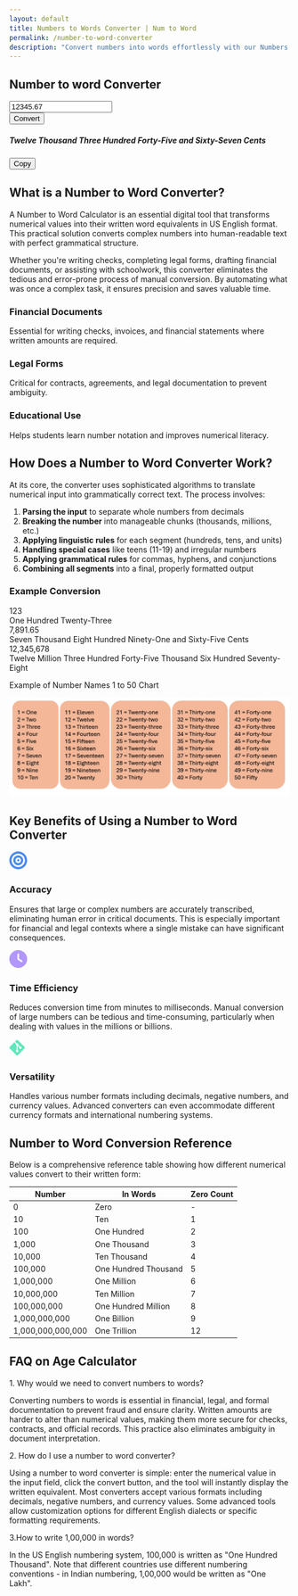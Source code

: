 ```yaml
---
layout: default
title: Numbers to Words Converter | Num to Word 
permalink: /number-to-word-converter
description: "Convert numbers into words effortlessly with our Numbers to Words Converter. Simple, fast, and accurate, it's the perfect tool for all your conversion needs."
---
```

<!-- Converter Tool -->
 <section class="container p-4">
        <div class="row justify-content-center">
            <div class="col-lg-10">
                <div class="card shadow-lg border-0">
                    <div class="card-header bg-white py-4 border-0">
            <h1 class="text-center text-primary mr-3"><i class="fa-solid fa-calculator" style="color: #74C0FC;"></i> Number to word Converter</h1>
                    </div>
                    <div class="card-body p-4 p-lg-5">
                        <div class="row g-3 align-items-center mb-4">
                            <div class="col-md-9">
                                <input type="text" class="form-control form-control-lg py-3" id="numberInput" placeholder="Enter a number (e.g., 12345.67)" value="12345.67">
                            </div>
                            <div class="col-md-3 d-grid">
                                <button id="convertBtn" class="btn btn-primary btn-lg py-3">Convert</button>
                            </div>
                        </div>
                      <div class="alert alert-primary p-4 d-flex justify-content-between align-items-center">
    <h5 class="mb-0" id="resultText">Twelve Thousand Three Hundred Forty-Five and Sixty-Seven Cents</h5>
    <button class="btn btn-outline-secondary btn-sm" onclick="copyResultText()" title="Copy to clipboard"> Copy</button>
</div>
                    </div>
                </div>
            </div>
        </div>
    </section>

<div class="py-5">
<!-- Introduction Section -->
<section class="card shadow-sm mb-5 border-0">
            <div class="card-body p-4 p-md-5">
                <h2 class="mb-4 pb-2 border-bottom border-2 border-primary" >What is a Number to Word Converter?</h2>
                <p class="fs-5">A <span class="text-primary fw-bold">Number to Word Calculator</span> is an essential digital tool that transforms numerical values into their written word equivalents in US English format. This practical solution converts complex numbers into human-readable text with perfect grammatical structure.</p>
                <p class="fs-5">Whether you're writing checks, completing legal forms, drafting financial documents, or assisting with schoolwork, this converter eliminates the tedious and error-prone process of manual conversion. By automating what was once a complex task, it ensures precision and saves valuable time.</p>
                <div class="row mt-4 g-4">
                    <div class="col-md-4">
                        <div class="card h-100 shadow-sm border-bottom border-primary border-3">
                            <div class="card-body text-center p-4">
                                <div class="text-primary mb-3">
                                    <i class="fas fa-file-invoice-dollar fa-3x"></i>
                                </div>
                                <h3 class="h5 mb-3">Financial Documents</h3>
                                <p class="mb-0">Essential for writing checks, invoices, and financial statements where written amounts are required.</p>
                            </div>
                        </div>
                    </div>
                    <div class="col-md-4">
                        <div class="card h-100 shadow-sm border-bottom border-primary border-3">
                            <div class="card-body text-center p-4">
                                <div class="text-primary mb-3">
                                    <i class="fas fa-gavel fa-3x"></i>
                                </div>
                                <h3 class="h5 mb-3">Legal Forms</h3>
                                <p class="mb-0">Critical for contracts, agreements, and legal documentation to prevent ambiguity.</p>
                            </div>
                        </div>
                    </div>
                    <div class="col-md-4">
                        <div class="card h-100 shadow-sm border-bottom border-primary border-3">
                            <div class="card-body text-center p-4">
                                <div class="text-primary mb-3">
                                    <i class="fas fa-graduation-cap fa-3x"></i>
                                </div>
                                <h3 class="h5 mb-3">Educational Use</h3>
                                <p class="mb-0">Helps students learn number notation and improves numerical literacy.</p>
                            </div>
                        </div>
                    </div>
                </div>
            </div>
        </section>

<!-- How It Works Section -->
<section class="card shadow mb-5 border-0">
            <div class="card-body p-4 p-md-5">
                <h2 class="mb-4 pb-2 border-bottom border-2 border-primary">How Does a Number to Word Converter Work?</h2>
                <p class="fs-5">At its core, the converter uses sophisticated algorithms to translate numerical input into grammatically correct text. The process involves:</p>
                <ol class="fs-5">
                    <li class="mb-2"><strong>Parsing the input</strong> to separate whole numbers from decimals</li>
                    <li class="mb-2"><strong>Breaking the number</strong> into manageable chunks (thousands, millions, etc.)</li>
                    <li class="mb-2"><strong>Applying linguistic rules</strong> for each segment (hundreds, tens, and units)</li>
                    <li class="mb-2"><strong>Handling special cases</strong> like teens (11-19) and irregular numbers</li>
                    <li class="mb-2"><strong>Applying grammatical rules</strong> for commas, hyphens, and conjunctions</li>
                    <li><strong>Combining all segments</strong> into a final, properly formatted output</li>
                </ol>
                <h3 class="mt-4 mb-3 text-secondary">Example Conversion</h3>
                <div class="row g-4">
                    <div class="col-md-4">
                        <div class="card h-100 shadow-sm border-start border-danger border-3">
                            <div class="card-body text-center p-4">
                                <div class="text-secondary fw-bold fs-4 mb-3">123</div>
                                <div class="fw-medium">One Hundred Twenty-Three</div>
                            </div>
                        </div>
                    </div>
                    <div class="col-md-4">
                        <div class="card h-100 shadow-sm border-start border-danger border-3">
                            <div class="card-body text-center p-4">
                                <div class="text-secondary fw-bold fs-4 mb-3">7,891.65</div>
                                <div class="fw-medium">Seven Thousand Eight Hundred Ninety-One and Sixty-Five Cents</div>
                            </div>
                        </div>
                    </div>
                    <div class="col-md-4">
                        <div class="card h-100 shadow-sm border-start border-danger border-3">
                            <div class="card-body text-center p-4">
                                <div class="text-secondary fw-bold fs-4 mb-3">12,345,678</div>
                                <div class="fw-medium">Twelve Million Three Hundred Forty-Five Thousand Six Hundred Seventy-Eight</div>
                            </div>
                        </div>
                    </div>
                </div>
            </div>
        </section>



<p>Example of Number Names 1 to 50 Chart</p>
<img src="/assets/images/number-to-word-1-to-50.jpg" alt="Example of Number to word , Number Names 1 to 50" fetchpriority="high" loading="auto">




 <!-- Benefits Section -->
 <section class="card shadow mb-5 border-0">
            <div class="card-body p-4 p-md-5">
                <h2 class="mb-4 pb-2 border-bottom border-2 border-primary" >Key Benefits of Using a Number to Word Converter</h2>
                <div class="card shadow-sm mb-4 border-0">
                    <div class="card-body p-4">
                        <div class="row g-3">
                            <div class="col-md-1 text-center">
                                <div>
                                   <svg xmlns="http://www.w3.org/2000/svg" height="32" width="32" viewBox="0 0 512 512"><path fill="#4a8af2" d="M448 256A192 192 0 1 0 64 256a192 192 0 1 0 384 0zM0 256a256 256 0 1 1 512 0A256 256 0 1 1 0 256zm256 80a80 80 0 1 0 0-160 80 80 0 1 0 0 160zm0-224a144 144 0 1 1 0 288 144 144 0 1 1 0-288zM224 256a32 32 0 1 1 64 0 32 32 0 1 1 -64 0z"/></svg>
                                </div>
                            </div>
                            <div class="col-md-11">
                                <h3 class="h5 mb-3">Accuracy</h3>
                                <p class="mb-0">Ensures that large or complex numbers are accurately transcribed, eliminating human error in critical documents. This is especially important for financial and legal contexts where a single mistake can have significant consequences.</p>
                            </div>
                        </div>
                    </div>
                </div>
                <div class="card shadow-sm mb-4 border-0">
                    <div class="card-body p-4">
                        <div class="row g-3">
                            <div class="col-md-1 text-center">
                                <div class="text-primary">
                                    <svg xmlns="http://www.w3.org/2000/svg" height="32" width="32" viewBox="0 0 512 512"><path fill="#B197FC" d="M256 0a256 256 0 1 1 0 512A256 256 0 1 1 256 0zM232 120l0 136c0 8 4 15.5 10.7 20l96 64c11 7.4 25.9 4.4 33.3-6.7s4.4-25.9-6.7-33.3L280 243.2 280 120c0-13.3-10.7-24-24-24s-24 10.7-24 24z"/></svg>
                                </div>
                            </div>
                            <div class="col-md-11">
                                <h3 class="h5 mb-3">Time Efficiency</h3>
                                <p class="mb-0">Reduces conversion time from minutes to milliseconds. Manual conversion of large numbers can be tedious and time-consuming, particularly when dealing with values in the millions or billions.</p>
                            </div>
                        </div>
                    </div>
                </div>
                <div class="card shadow-sm border-0">
                    <div class="card-body p-4">
                        <div class="row g-3">
                            <div class="col-md-1 text-center">
                                <div class="text-primary">
                                    <svg xmlns="http://www.w3.org/2000/svg" height="32" width="28" viewBox="0 0 448 512"><path fill="#63E6BE" d="M439.6 236.1L244 40.5a28.9 28.9 0 0 0 -40.8 0l-40.7 40.6 51.5 51.5c27.1-9.1 52.7 16.8 43.4 43.7l49.7 49.7c34.2-11.8 61.2 31 35.5 56.7-26.5 26.5-70.2-2.9-56-37.3L240.2 199v121.9c25.3 12.5 22.3 41.9 9.1 55a34.3 34.3 0 0 1 -48.6 0c-17.6-17.6-11.1-46.9 11.3-56v-123c-20.8-8.5-24.6-30.7-18.6-45L142.6 101 8.5 235.1a28.9 28.9 0 0 0 0 40.8l195.6 195.6a28.9 28.9 0 0 0 40.8 0l194.7-194.7a28.9 28.9 0 0 0 0-40.8z"/></svg>
                                </div>
                            </div>
                            <div class="col-md-11">
                                <h3 class="h5 mb-3">Versatility</h3>
                                <p>Handles various number formats including decimals, negative numbers, and currency values. Advanced converters can even accommodate different currency formats and international numbering systems.</p>
                            </div>
                        </div>
                    </div>
                </div>
            </div>
        </section>
 <!-- Table -->       
<section class="card shadow mb-5 border-0">
            <div class="card-body p-4 p-md-5">
                <h2 class="mb-4 pb-2 border-bottom border-2 border-primary">Number to Word Conversion Reference</h2>
                <p class="fs-5">Below is a comprehensive reference table showing how different numerical values convert to their written form:</p>
                <div class="table-responsive">
                    <table class="table table-hover table-striped">
                        <thead class="table-primary">
                            <tr>
                                <th>Number</th>
                                <th>In Words</th>
                                <th>Zero Count</th>
                            </tr>
                        </thead>
                        <tbody>
                            <tr>
                                <td class="fw-bold text-primary">0</td>
                                <td>Zero</td>
                                <td>-</td>
                            </tr>
                            <tr>
                                <td class="fw-bold text-primary">10</td>
                                <td>Ten</td>
                                <td>1</td>
                            </tr>
                            <tr>
                                <td class="fw-bold text-primary">100</td>
                                <td>One Hundred</td>
                                <td>2</td>
                            </tr>
                            <tr>
                                <td class="fw-bold text-primary">1,000</td>
                                <td>One Thousand</td>
                                <td>3</td>
                            </tr>
                            <tr>
                                <td class="fw-bold text-primary">10,000</td>
                                <td>Ten Thousand</td>
                                <td>4</td>
                            </tr>
                            <tr>
                                <td class="fw-bold text-primary">100,000</td>
                                <td>One Hundred Thousand</td>
                                <td>5</td>
                            </tr>
                            <tr>
                                <td class="fw-bold text-primary">1,000,000</td>
                                <td>One Million</td>
                                <td>6</td>
                            </tr>
                            <tr>
                                <td class="fw-bold text-primary">10,000,000</td>
                                <td>Ten Million</td>
                                <td>7</td>
                            </tr>
                            <tr>
                                <td class="fw-bold text-primary">100,000,000</td>
                                <td>One Hundred Million</td>
                                <td>8</td>
                            </tr>
                            <tr>
                                <td class="fw-bold text-primary">1,000,000,000</td>
                                <td>One Billion</td>
                                <td>9</td>
                            </tr>
                            <tr>
                                <td class="fw-bold text-primary">1,000,000,000,000</td>
                                <td>One Trillion</td>
                                <td>12</td>
                            </tr>
                        </tbody>
                    </table>
                </div>

<!-- FAQ Section -->
<h2 class="mb-4">FAQ on Age Calculator</h2>
        <div class="card mb-3 border-0 bg-light">
          <div class="card-body ">
            <div class="fw-bold text-primary">1. Why would we need to convert numbers to words?</div>
            <p class="mb-0"> Converting numbers to words is essential in financial, legal, and formal documentation to prevent fraud and ensure clarity. Written amounts are harder to alter than numerical values, making them more secure for checks, contracts, and official records. This practice also eliminates ambiguity in document interpretation.</p>
          </div>
        </div>
        <div class="card mb-3 border-0 bg-light">
          <div class="card-body ">
            <div class="fw-bold text-primary"> 2. How do I use a number to word converter?</div>
            <p class="mb-0">Using a number to word converter is simple: enter the numerical value in the input field, click the convert button, and the tool will instantly display the written equivalent. Most converters accept various formats including decimals, negative numbers, and currency values. Some advanced tools allow customization options for different English dialects or specific formatting requirements.</p>
          </div>
        </div>
        <div class="card mb-3 border-0 bg-light">
          <div class="card-body ">
            <div class="fw-bold text-primary"> 3.How to write 1,00,000 in words? </div>
            <p class="mb-0"> In the US English numbering system, 100,000 is written as "One Hundred Thousand". Note that different countries use different numbering conventions - in Indian numbering, 1,00,000 would be written as "One Lakh".</p>
          </div>
        </div>     
 </div>
 </section>


<script src="{{ '/assets/js/num-to-word.js' | relative_url }}"></script>